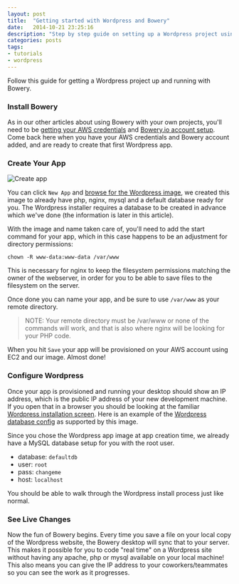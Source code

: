 ```yaml
---
layout: post
title:  "Getting started with Wordpress and Bowery"
date:   2014-10-21 23:25:16
description: "Step by step guide on setting up a Wordpress project using Bowery."
categories: posts
tags:
- tutorials
- wordpress
---
```


Follow this guide for getting a Wordpress project up and running with Bowery.

### Install Bowery

As in our other articles about using Bowery with your own projects, you'll need to be [getting your AWS credentials](http://docs.aws.amazon.com/general/latest/gr/getting-aws-sec-creds.html) and [Bowery.io account setup](/start/ "Click to read Getting Started"). Come back here when you have your AWS credentials and Bowery account added, and are ready to create that first Wordpress app.

### Create Your App

![Create app](http://bowery-blog.s3.amazonaws.com/desktop/wordpress/wordpress_app_screen.png "Example Wordpress app configuration")

You can click `New App` and [browse for the Wordpress image](http://bowery.io/images/), we created this image to already have php, nginx, mysql and a default database ready for you. The Wordpress installer requires a database to be created in advance which we've done (the information is later in this article).

With the image and name taken care of, you'll need to add the start command for your app, which in this case happens to be an adjustment for directory permissions:

```
chown -R www-data:www-data /var/www
```

This is necessary for nginx to keep the filesystem permissions matching the owner of the webserver, in order for you to be able to save files to the filesystem on the server.

Once done you can name your app, and be sure to use `/var/www` as your remote directory.

> NOTE: Your remote directory must be /var/www or none of the commands will work, and that is also where nginx will be looking for your PHP code.

When you hit `Save` your app will be provisioned on your AWS account using EC2 and our image. Almost done!

### Configure Wordpress

Once your app is provisioned and running your desktop should show an IP address, which is the public IP address of your new development machine. If you open that in a browser you should be looking at the familiar [Wordpress installation screen](http://bowery-blog.s3.amazonaws.com/desktop/wordpress/wordpress_setup.png). Here is an example of the [Wordpress database config](http://bowery-blog.s3.amazonaws.com/desktop/wordpress/wordpress_setup_db.png) as supported by this image.

Since you chose the Wordpress app image at app creation time, we already have a MySQL database setup for you with the root user.

* database: `defaultdb`
* user: `root`
* pass: `changeme`
* host: `localhost`

You should be able to walk through the Wordpress install process just like normal.

### See Live Changes

Now the fun of Bowery begins. Every time you save a file on your local copy of the Wordpress website, the Bowery desktop will sync that to your server. This makes it possible for you to code "real time" on a Wordpress site without having any apache, php or mysql available on your local machine! This also means you can give the IP address to your coworkers/teammates so you can see the work as it progresses.
